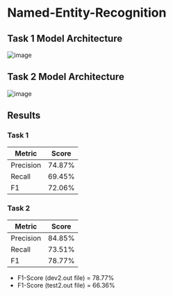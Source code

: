 # Named-Entity-Recognition

## Task 1 Model Architecture
![image](https://github.com/ayushiiamin/Named-Entity-Recognition/assets/77382840/e962d1a6-0081-4714-a090-692b06fcd082)



## Task 2 Model Architecture
![image](https://github.com/ayushiiamin/Named-Entity-Recognition/assets/77382840/fc4fafd2-5e7b-425f-94c9-c49950694f55)


## Results

### Task 1
| Metric    | Score |
| -------- | ------- |
| Precision  | 74.87%    |
| Recall | 69.45%     |
| F1    | 72.06%    |

### Task 2
| Metric    | Score |
| -------- | ------- |
| Precision  | 84.85%    |
| Recall | 73.51%     |
| F1    | 78.77%    |

- F1-Score (dev2.out file) = 78.77%
- F1-Score (test2.out file) = 66.36%
